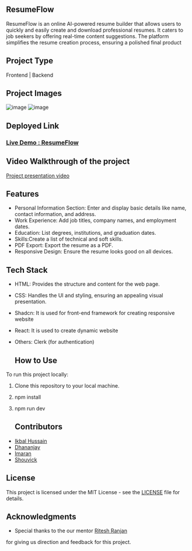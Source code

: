 ## ResumeFlow

ResumeFlow is an online AI-powered resume builder that allows users to quickly and easily create and download professional resumes. It caters to job seekers by offering real-time content suggestions. The platform simplifies the resume creation process, ensuring a polished final product

## Project Type
Frontend | Backend

## Project Images
![image](https://github.com/ikbal-hussain/Function-Fencers-034/blob/main/resume/src/assets/resumeFlow_home_page.png)
![image](https://github.com/ikbal-hussain/Function-Fencers-034/blob/main/resume/src/assets/resumeFlow_dashboard.png)
## Deployed Link
<h3><a href="https://resumeflow.netlify.app/">Live Demo : ResumeFlow</a></h3>


## Video Walkthrough of the project
<a href="https://www.youtube.com/watch?v=zlGNCgGlm58">Project
presentation video</a>

## Features
- Personal Information Section: Enter and display basic details like name, contact information, and address.
- Work Experience: Add job titles, company names, and employment dates.
- Education: List degrees, institutions, and graduation dates.
- Skills:Create a list of technical and soft skills.
- PDF Export: Export the resume as a PDF.
- Responsive Design: Ensure the resume looks good on all devices.



## Tech Stack

  - HTML: Provides the structure and content for the web page.
  - CSS: Handles the UI and styling, ensuring an appealing visual presentation.
  - Shadcn: It is used for front-end framework for creating
            responsive website
  - React: It is used to create dynamic website
  - Others: Clerk (for authentication)

    ## How to Use

To run this project locally:

  1. Clone this repository to your local machine.
  2. npm install
  3. npm run dev

     ## Contributors
     
  - <a href="https://github.com/ikbal-hussain">Ikbal Hussain</a>
  - <a href="https://github.com/Dhananjay155">Dhananjay </a>
  - <a href="https://github.com/imarani494">Imaran</a>
  - <a href="https://github.com/Shouvick21">Shouvick</a>

  
## License

  This project is licensed under the MIT License - see the [LICENSE](LICENSE) file for details.

## Acknowledgments


  - Special thanks to the our mentor <a href="https://github.com/RANJAN-ritesh">Ritesh Ranjan</a>

for giving us direction and feedback for this project.

